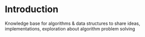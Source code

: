 # Introduction

Knowledge base for algorithms & data structures to share ideas, implementations, exploration about algorithm problem solving